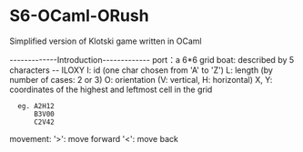 # S6-OCaml-ORush
Simplified version of Klotski game written in OCaml

-------------Introduction-------------
port：a 6*6 grid
boat: described by 5 characters -- ILOXY
      I: id (one char chosen from 'A' to 'Z')
      L: length (by number of cases: 2 or 3)
      O: orientation (V: vertical, H: horizontal)
      X, Y: coordinates of the highest and leftmost cell in the grid
      
      eg. A2H12
          B3V00
          C2V42
movement: '>': move forward
          '<': move back
